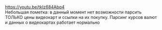 https://youtu.be/tkIz684Abq4
<br>
Небольшая пометка: в данный момент нет возможности парсить ТОЛЬКО цены видеокарт и ссылки на их покупку. Парсинг курсов валют и данных о видеокартах работает нормально
